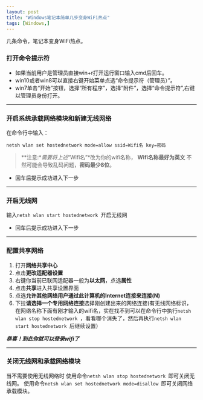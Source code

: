 ```yaml
---
layout: post
title: "Windows笔记本简单几步变身WiFi热点"
tags: [Windows,]
---
```

几条命令，笔记本变身WiFi热点。
### 打开命令提示符

- 如果当前用户是管理员直接win+r打开运行窗口输入cmd后回车。
- win10或者win8可以直接右键开始菜单点选“命令提示符（管理员）”。
- win7单击“开始”按钮，选择“所有程序”，选择“附件”，选择“命令提示符”,右键以管理员身份打开。

---

### 开启系统承载网络模块和新建无线网络

在命令行中输入：

    netsh wlan set hostednetwork mode=allow ssid=Wifi名 key=密码

>**注意:**需要将上述*“Wifi名”*改为你的wifi名称， **Wifi名称最好为英文** 不然可能会导致乱码问题，**密码最少8位**。

+ 回车后提示成功进入下一步

---

### 开启无线网

输入`netsh wlan start hostednetwork `开启无线网

+ 回车后提示成功进入下一步

---

### 配置共享网络

1. 打开**网络共享中心**
2. 点击**更改适配器设置**
3. 右键你当前已联网适配器一般为**以太网**，点选**属性**
4. 点击**共享**进入共享设置界面
5. 点选**允许其他网络用户通过此计算机的Internet连接来连接(N)**
6. 下拉**请选择一个专用网络连接**选择刚创建出来的网络连接(有无线网络标识，在网络名称下面有刚才输入的wifi名，实在找不到可以在命令行中执行`netsh wlan stop hostednetwork `，看看哪个消失了，然后再执行`netsh wlan start hostednetwork `后继续设置）

***恭喜！到此你就可以登录wifi了***

---

### 关闭无线网和承载网络模块

当不需要使用无线网络时
使用命令`netsh wlan stop hostednetwork `即可关闭无线网。
使用命令`netsh wlan set hostednetwork mode=disallow `即可关闭网络承载模块。